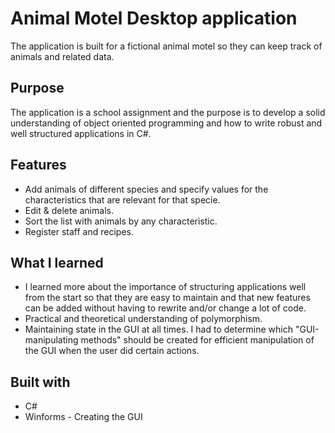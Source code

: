 # Animal Motel Desktop application

The application is built for a fictional animal motel so they can keep track of animals and related data.

## Purpose
The application is a school assignment and the purpose is to develop a solid understanding of object oriented programming and how to write robust and well structured applications in C#.

## Features
* Add animals of different species and specify values for the characteristics that are relevant for that specie.
* Edit & delete animals.
* Sort the list with animals by any characteristic.
* Register staff and recipes.

## What I learned
* I learned more about the importance of structuring applications well from the start so that they are easy to maintain and that new features can be added without having to rewrite and/or change a lot of code. 
* Practical and theoretical understanding of polymorphism.
* Maintaining state in the GUI at all times. I had to determine which "GUI-manipulating methods" should be created for efficient manipulation of the GUI when the user did certain actions.

## Built with
* C#
* Winforms - Creating the GUI